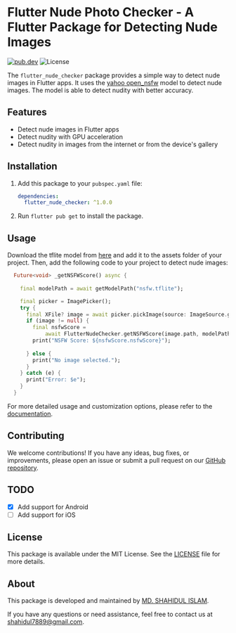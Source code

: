 # Flutter Nude Photo Checker - A Flutter Package for Detecting Nude Images

[![pub.dev](https://img.shields.io/badge/pub.dev-1.0.1-blue.svg)](https://pub.dev/packages/flutter_nude_checker)
![License](https://img.shields.io/badge/License-MIT-green.svg)

The `flutter_nude_checker` package provides a simple way to detect nude images in Flutter apps. It uses the [yahoo open_nsfw](https://github.com/yahoo/open_nsfw) model to detect nude images. The model is able to detect nudity with better accuracy.


## Features

- Detect nude images in Flutter apps
- Detect nudity with GPU acceleration
- Detect nudity in images from the internet or from the device's gallery



## Installation

1. Add this package to your `pubspec.yaml` file:

   ```yaml
   dependencies:
     flutter_nude_checker: ^1.0.0
   ```

2. Run `flutter pub get` to install the package.

## Usage
Download the tflite model from [here](https://github.com/xeron56/flutter_nude_checker/releases/download/1.0.0/nsfw.tflite) and add it to the assets folder of your project. Then, add the following code to your project to detect nude images:

```dart
  Future<void> _getNSFWScore() async {
    
    final modelPath = await getModelPath("nsfw.tflite");

    final picker = ImagePicker();
    try {
      final XFile? image = await picker.pickImage(source: ImageSource.gallery); // You can also use ImageSource.camera for the camera
      if (image != null) {
        final nsfwScore =
            await FlutterNudeChecker.getNSFWScore(image.path, modelPath);
        print("NSFW Score: ${nsfwScore.nsfwScore}");
       
      } else {
        print("No image selected.");
      }
    } catch (e) {
      print("Error: $e");
    }
  }
```

For more detailed usage and customization options, please refer to the [documentation](https://pub.dev/packages/flutter_nude_checker).

## Contributing

We welcome contributions! If you have any ideas, bug fixes, or improvements, please open an issue or submit a pull request on our [GitHub repository](https://github.com/xeron56/flutter_nude_checker).

## TODO

- [x] Add support for Android
- [ ] Add support for iOS

## License

This package is available under the MIT License. See the [LICENSE](LICENSE) file for more details.

## About

This package is developed and maintained by [MD. SHAHIDUL ISLAM](https://github.com/xeron56).

If you have any questions or need assistance, feel free to contact us at [shahidul7889@gmail.com](mailto:shahidul7889@gmail.com).
